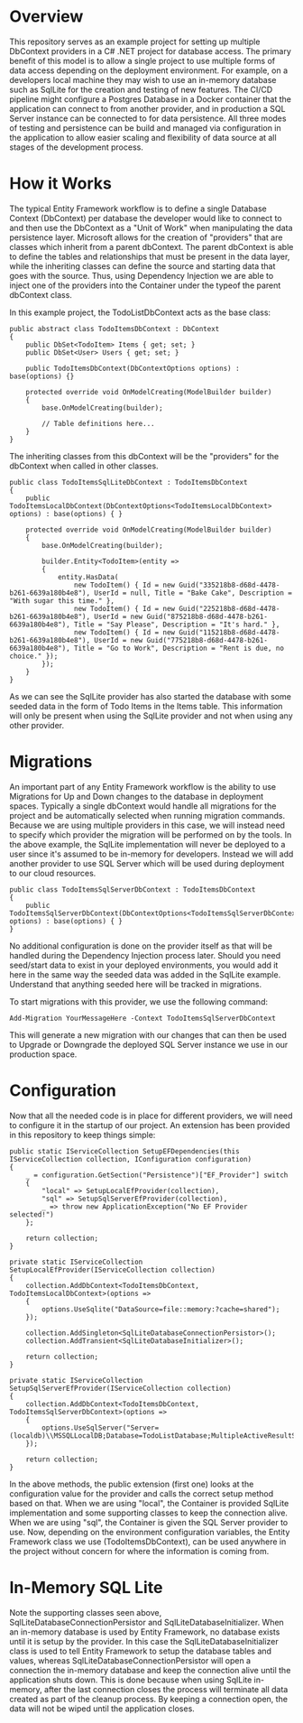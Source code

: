 # Overview
This repository serves as an example project for setting up multiple DbContext providers in a C# .NET project for database access. The primary benefit of this model is to allow a single project to use multiple forms of data access depending on the deployment environment. 
For example, on a developers local machine they may wish to use an in-memory database such as SqlLite for the creation and testing of new features. The CI/CD pipeline might configure a Postgres Database in a Docker container that the application can connect to from another provider, 
and in production a SQL Server instance can be connected to for data persistence. All three modes of testing and persistence can be build and managed via configuration in the application to allow easier scaling and flexibility of data source at all stages of the development process.

# How it Works
The typical Entity Framework workflow is to define a single Database Context (DbContext) per database the developer would like to connect to and then use the DbContext as a "Unit of Work" when manipulating the data persistence layer. Microsoft allows for the creation of "providers" that are classes which 
inherit from a parent dbContext. The parent dbContext is able to define the tables and relationships that must be present in the data layer, while the inheriting classes can define the source and starting data that goes with the source. Thus, using Dependency Injection we are able to inject one of the providers into 
the Container under the typeof the parent dbContext class. 

In this example project, the TodoListDbContext acts as the base class:
```
public abstract class TodoItemsDbContext : DbContext
{
    public DbSet<TodoItem> Items { get; set; }
    public DbSet<User> Users { get; set; }

    public TodoItemsDbContext(DbContextOptions options) : base(options) {}

    protected override void OnModelCreating(ModelBuilder builder)
    {
        base.OnModelCreating(builder);

        // Table definitions here...
    }
}
```

The inheriting classes from this dbContext will be the "providers" for the dbContext when called in other classes. 

```
public class TodoItemsSqlLiteDbContext : TodoItemsDbContext
{
    public TodoItemsLocalDbContext(DbContextOptions<TodoItemsLocalDbContext> options) : base(options) { }

    protected override void OnModelCreating(ModelBuilder builder)
    {
        base.OnModelCreating(builder);
    
        builder.Entity<TodoItem>(entity =>
        {
            entity.HasData(
                new TodoItem() { Id = new Guid("335218b8-d68d-4478-b261-6639a180b4e8"), UserId = null, Title = "Bake Cake", Description = "With sugar this time." },
                new TodoItem() { Id = new Guid("225218b8-d68d-4478-b261-6639a180b4e8"), UserId = new Guid("875218b8-d68d-4478-b261-6639a180b4e8"), Title = "Say Please", Description = "It's hard." },
                new TodoItem() { Id = new Guid("115218b8-d68d-4478-b261-6639a180b4e8"), UserId = new Guid("775218b8-d68d-4478-b261-6639a180b4e8"), Title = "Go to Work", Description = "Rent is due, no choice." });
        });
    }
}
```

As we can see the SqlLite provider has also started the database with some seeded data in the form of Todo Items in the Items table. This information will only be present when using the SqlLite provider and not when using any other provider.

# Migrations
An important part of any Entity Framework workflow is the ability to use Migrations for Up and Down changes to the database in deployment spaces. Typically a single dbContext would handle all migrations for the project and be automatically selected when running migration commands. Because we are using multiple providers in this 
case, we will instead need to specify which provider the migration will be performed on by the tools. In the above example, the SqlLite implementation will never be deployed to a user since it's assumed to be in-memory for developers. Instead we will add another provider to use SQL Server which will be used during deployment to our 
cloud resources.

```
public class TodoItemsSqlServerDbContext : TodoItemsDbContext
{
    public TodoItemsSqlServerDbContext(DbContextOptions<TodoItemsSqlServerDbContext> options) : base(options) { }
}
```

No additional configuration is done on the provider itself as that will be handled during the Dependency Injection process later. Should you need seed/start data to exist in your deployed environments, you would add it here in the same way the seeded data was added in the SqlLite example. Understand that anything seeded 
here will be tracked in migrations.

To start migrations with this provider, we use the following command:

```
Add-Migration YourMessageHere -Context TodoItemsSqlServerDbContext
```

This will generate a new migration with our changes that can then be used to Upgrade or Downgrade the deployed SQL Server instance we use in our production space. 

# Configuration
Now that all the needed code is in place for different providers, we will need to configure it in the startup of our project. An extension has been provided in this repository to keep things simple:

```
public static IServiceCollection SetupEFDependencies(this IServiceCollection collection, IConfiguration configuration)
{
    _ = configuration.GetSection("Persistence")["EF_Provider"] switch
    {
        "local" => SetupLocalEfProvider(collection),
        "sql" => SetupSqlServerEfProvider(collection),
        _ => throw new ApplicationException("No EF Provider selected!")
    };

    return collection;
}

private static IServiceCollection SetupLocalEfProvider(IServiceCollection collection)
{
    collection.AddDbContext<TodoItemsDbContext, TodoItemsLocalDbContext>(options =>
    {
        options.UseSqlite("DataSource=file::memory:?cache=shared");
    });

    collection.AddSingleton<SqlLiteDatabaseConnectionPersistor>();
    collection.AddTransient<SqlLiteDatabaseInitializer>();

    return collection;
}

private static IServiceCollection SetupSqlServerEfProvider(IServiceCollection collection)
{
    collection.AddDbContext<TodoItemsDbContext, TodoItemsSqlServerDbContext>(options =>
    {
        options.UseSqlServer("Server=(localdb)\\MSSQLLocalDB;Database=TodoListDatabase;MultipleActiveResultSets=True;Trusted_Connection=True");
    });

    return collection;
}
```

In the above methods, the public extension (first one) looks at the configuration value for the provider and calls the correct setup method based on that. When we are using "local", the Container is provided SqlLite implementation and some supporting classes to keep the connection alive. 
When we are using "sql", the Container is given the SQL Server provider to use. Now, depending on the environment configuration variables, the Entity Framework class we use (TodoItemsDbContext), can be used anywhere in the project without concern for where the information is coming from. 

# In-Memory SQL Lite
Note the supporting classes seen above, SqlLiteDatabaseConnectionPersistor and SqlLiteDatabaseInitializer. When an in-memory database is used by Entity Framework, no database exists until it is setup by the provider. In this case the SqlLiteDatabaseInitializer class is used to tell Entity Framework to 
setup the database tables and values, whereas SqlLiteDatabaseConnectionPersistor will open a connection the in-memory database and keep the connection alive until the application shuts down. This is done because when using SqlLite in-memory, after the last connection closes the process will terminate all data 
created as part of the cleanup process. By keeping a connection open, the data will not be wiped until the application closes. 
